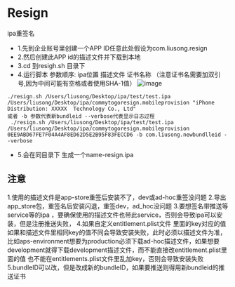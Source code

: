 # Resign
ipa重签名


- 1.先到企业账号里创建一个APP ID任意此处假设为com.liusong.resign
- 2.然后创建此APP id的描述文件并下载到本地
- 3.cd 到resigh.sh 目录下
- 4.运行脚本 参数顺序: ipa位置 描述文件 证书名称 （注意证书名需要加双引号,因为中间可能有空格或者使用SHA-1值）
![image](https://github.com/lsmakethebest/Resign/blob/master/2.png)
```
./resign.sh /Users/liusong/Desktop/ipa/test/test.ipa  /Users/liusong/Desktop/ipa/commytogoresign.mobileprovision "iPhone Distribution: XXXXX  Technology Co., Ltd"
或者 -b 参数代表新bundleid --verbose代表显示日志过程
 ./resign.sh /Users/liusong/Desktop/ipa/test/test.ipa  /Users/liusong/Desktop/ipa/commytogoresign.mobileprovision 0EE9ABD67FE7F04A4AF8ED62D5E2B95F83FECCD6 -b com.liusong.newbundlleid --verbose
```
-  5.会在同目录下 生成一个name-resign.ipa

## 注意
1.使用的描述文件是app-store重签后安装不了，dev或ad-hoc重签没问题
2.导出app_store包，重签名后安装闪退，重签dev，ad_hoc没问题
3.要想签名带推送等service等的ipa ，要确保使用的描述文件也带此service，否则会导致ipa可以安装，但是注册推送失败，
4.如果自定义entitlement.plist文件 里面的key对应的值如果和描述文件里相同key的值不同会导致安装失败，此时必须以描述文件为准，比如aps-environment想要为production必须下载ad-hoc描述文件，如果想要development就得下载development描述文件，而不能直接改entitlement.plist里面的值
也不能在entitlements.plist文件里乱加key，否则会导致安装失败
5.bundleID可以改，但是改成新的bundleID，如果要推送则得用新bundleid的推送证书
